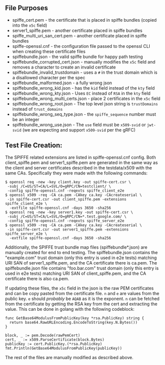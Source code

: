 ## File Purposes
* spiffe_cert.pem - the certificate that is placed in spiffe bundles (copied into the `x5c` field)
* server1_spiffe.pem - another certificate placed in spiffe bundles
* spiffe_multi_uri_san_cert.pem - another certificate placed in spiffe bundles
* spiffe-openssl.cnf - the configuration file passed to the openssl CLI when creating these certificate files
* spiffebundle.json - the valid spiffe bundle for happy path testing
* spiffebundle_corrupted_cert.json - manually modifies the `x5c` field and removes a character to create an invalid certificate
* spiffebundle_invalid_trustdomain - uses a `#` in the trust domain which is a disallowed character per the spec
* spiffebundle_malformed.json - a fully wrong json
* spiffebundle_wrong_kid.json - has the `kid` field instead of the `kty` field
* spiffebundle_wrong_kty.json - Uses `EC` instead of `RSA` in the `kty` field
* spiffebundle_wrong_multi_certs.json - place 2 certificates in the `x5c` field
* spiffebundle_wrong_root.json - The top level json string is `trustDomains` instead of `trust_domains`
* spiffebundle_wrong_seq_type.json - the `spiffe_sequence` number must be an integer
* spiffebundle_wrong_use.json - The `use` field must be `x509-svid` or `jwt-svid` (we are expecting and support `x509-svid` per the gRFC)



## Test File Creation:
The SPIFFE related extensions are listed in spiffe-openssl.cnf config. Both
client_spiffe.pem and server1_spiffe.pem are generated in the same way as the client and server certificates described in the testdata/x509 with the same CAs.
Specifically they were made with the following commands:

```
$ openssl req -new -key client.key -out spiffe-cert.csr \
 -subj /C=US/ST=CA/L=SVL/O=gRPC/CN=testclient/ \
 -config spiffe-openssl.cnf -reqexts spiffe_client_e2e
$ openssl x509 -req -CA ca.pem -CAkey ca.key -CAcreateserial \
 -in spiffe-cert.csr -out client_spiffe.pem -extensions spiffe_client_e2e \
  -extfile spiffe-openssl.cnf -days 3650 -sha256
$ openssl req -new -key server1.key -out spiffe-cert.csr \
 -subj /C=US/ST=CA/L=SVL/O=gRPC/CN=*.test.google.com/ \
 -config spiffe-openssl.cnf -reqexts spiffe_server_e2e
$ openssl x509 -req -CA ca.pem -CAkey ca.key -CAcreateserial \
 -in spiffe-cert.csr -out server1_spiffe.pem -extensions spiffe_server_e2e \
  -extfile spiffe-openssl.cnf -days 3650 -sha256
```

Additionally, the SPIFFE trust bundle map files (spiffebundle*.json) are manually created for end to end testing. The
spiffebundle.json contains the "example.com" trust domain (only this entry is used in e2e tests) matching URI SAN of server1_spiffe.pem, and the CA certificate there is ca.pem. The spiffebundle.json file contains "foo.bar.com" trust domain (only this entry is used in e2e tests) matching URI SAN of client_spiffe.pem, and the CA certificate there is also ca.pem.

If updating these files, the `x5c` field in the json is the raw PEM certificates and can be copy pasted from the certificate file. `n` and `e` are values from the public key. `e` should _probably_ be `AQAB` as it is the exponent. `n` can be fetched from the certificate by getting the RSA key from the cert and extracting the value. This can be done in golang with the following codeblock:
```
func GetBase64ModulusFromPublicKey(key *rsa.PublicKey) string {
  return base64.RawURLEncoding.EncodeToString(key.N.Bytes())
}

block, _ := pem.Decode(rawPemCert)
cert, _ := x509.ParseCertificate(block.Bytes)
publicKey := cert.PublicKey.(*rsa.PublicKey)
fmt.Println(GetBase64ModulusFromPublicKey(publicKey))
```

The rest of the files are manually modified as described above.

